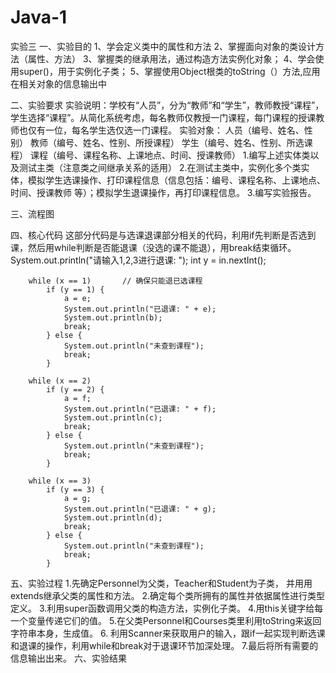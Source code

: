 # Java-1
实验三
一、实验目的
1、学会定义类中的属性和方法
2、掌握面向对象的类设计方法（属性、方法）
3、掌握类的继承用法，通过构造方法实例化对象；
4、学会使用super()，用于实例化子类；
5、掌握使用Object根类的toString（）方法,应用在相关对象的信息输出中


二、实验要求
实验说明：学校有“人员”，分为“教师”和“学生”，教师教授“课程”，学生选择“课程”。从简化系统考虑，每名教师仅教授一门课程，每门课程的授课教师也仅有一位，每名学生选仅选一门课程。
实验对象：
人员（编号、姓名、性别）
教师（编号、姓名、性别、所授课程）
学生（编号、姓名、性别、所选课程）
课程（编号、课程名称、上课地点、时间、授课教师）
1.编写上述实体类以及测试主类（注意类之间继承关系的适用）
2.在测试主类中，实例化多个类实体，模拟学生选课操作、打印课程信息（信息包括：编号、课程名称、上课地点、时间、授课教师 等）；模拟学生退课操作，再打印课程信息。
3.编写实验报告。


三、流程图




四、核心代码
这部分代码是与选课退课部分相关的代码，利用if先判断是否选到课，然后用while判断是否能退课（没选的课不能退），用break结束循环。
System.out.println("请输入1,2,3进行退课: ");
        int y = in.nextInt();

        while (x == 1)       // 确保只能退已选课程
            if (y == 1) {
                a = e;
                System.out.println("已退课: " + e);
                System.out.println(b);
                break;
            } else {
                System.out.println("未查到课程");
                break;
            }

        while (x == 2)
            if (y == 2) {
                a = f;
                System.out.println("已退课: " + f);
                System.out.println(c);
                break;
            } else {
                System.out.println("未查到课程");
                break;
            }

        while (x == 3)
            if (y == 3) {
                a = g;
                System.out.println("已退课: " + g);
                System.out.println(d);
                break;
            } else {
                System.out.println("未查到课程");
                break;
            }
五、实验过程
1.先确定Personnel为父类，Teacher和Student为子类， 并用用extends继承父类的属性和方法。
2.确定每个类所拥有的属性并依据属性进行类型定义。
3.利用super函数调用父类的构造方法，实例化子类。
4.用this关键字给每一个变量传递它们的值。
5.在父类Personnel和Courses类里利用toString来返回字符串本身，生成值。
6. 利用Scanner来获取用户的输入，跟if一起实现判断选课和退课的操作，利用while和break对于退课环节加深处理。
7.最后将所有需要的信息输出出来。
六、实验结果



